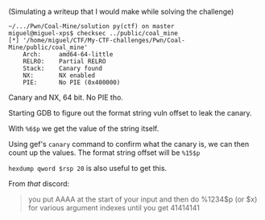 (Simulating a writeup that I would make while solving the challenge)

```
~/.../Pwn/Coal-Mine/solution py(ctf) on master
miguel@miguel-xps$ checksec ../public/coal_mine
[*] '/home/miguel/CTF/My-CTF-challenges/Pwn/Coal-Mine/public/coal_mine'
    Arch:     amd64-64-little
    RELRO:    Partial RELRO
    Stack:    Canary found
    NX:       NX enabled
    PIE:      No PIE (0x400000)
```

Canary and NX, 64 bit. No PIE tho.

Starting GDB to figure out the format string vuln offset to leak the canary.

With `%6$p` we get the value of the string itself.

Using gef's `canary` command to confirm what the canary is, we can then count up the values.
The format string offset will be `%15$p`

`hexdump qword $rsp 20` is also useful to get this.

From _that_ discord:

> you put AAAA at the start of your input and then do %1234$p (or $x) for various argument indexes until you get 41414141
